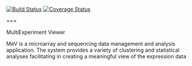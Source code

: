 [![Build Status](https://travis-ci.org/dfci-cccb/mev.png?branch=master)](https://travis-ci.org/dfci-cccb/mev) [![Coverage Status](https://coveralls.io/repos/lev-kuznetsov/mev/badge.png?branch=crystal)](https://coveralls.io/r/lev-kuznetsov/mev?branch=crystal)

===

MultiExperiment Viewer

MeV is a microarray and sequencing data management and analysis application. The system provides a variety of clustering and statistical analyses facilitating in creating a meaningful view of the expression data
